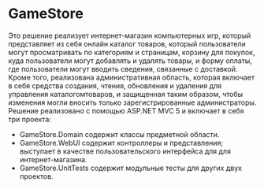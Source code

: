 # GameStore
Это решение реализует интернет-магазин компьютерных игр, который представляет из себя онлайн
каталог товаров, который пользователи могут просматривать по категориям и страницам, корзину для
покупок, куда пользователи могут добавлять и удалять товары, и форму оплаты, где пользователи могут
вводить сведения, связанные с доставкой. Кроме того, реализована административная область, которая
включает в себя средства создания, чтения, обновления и удаления для управления каталогомтоваров,
и защищенная таким образом, чтобы изменения могли вносить только зарегистрированные администраторы.
Решение реализовано с помощью ASP.NET MVC 5 и включает в себя три проекта:
- GameStore.Domain содержит классы предметной области.
- GameStore.WebUI содержит контроллеры и представления; выступает в качестве пользовательского
интерфейса для для интернет-магазина.
- GameStore.UnitTests содержит модульные тесты для других двух проектов.
